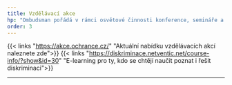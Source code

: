 ```yaml
---
title: Vzdělávací akce
hp: "Ombudsman pořádá v rámci osvětové činnosti konference, semináře a diskuzní kulaté stoly."
order: 3
---
```

{{< links "https://akce.ochrance.cz/" "Aktuální nabídku vzdělávacích akcí naleznete zde">}}
{{< links "https://diskriminace.netventic.net/course-info/?show&id=30" "E-learning pro ty, kdo se chtějí naučit poznat i řešit diskriminaci">}}
***
